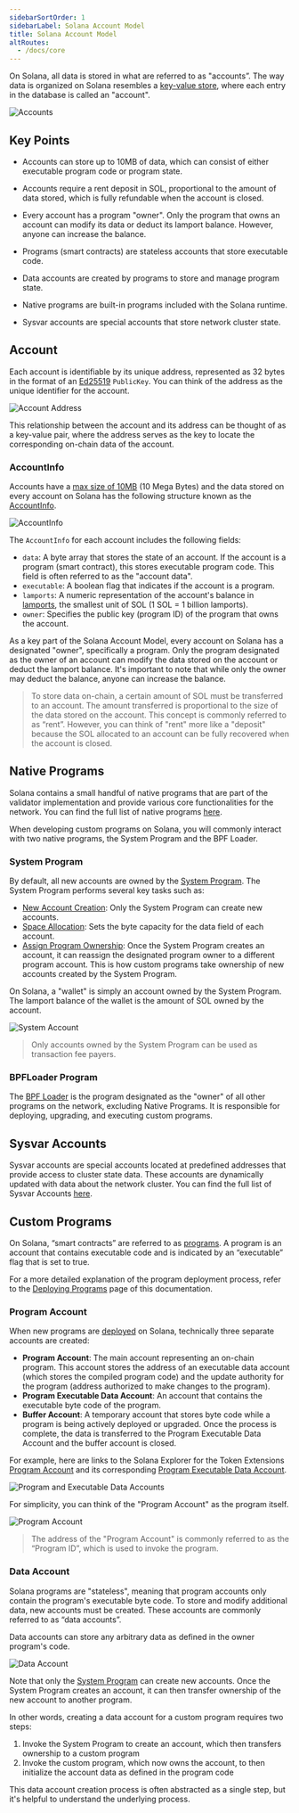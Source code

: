 ```yaml
---
sidebarSortOrder: 1
sidebarLabel: Solana Account Model
title: Solana Account Model
altRoutes:
  - /docs/core
---
```


On Solana, all data is stored in what are referred to as "accounts”. The way
data is organized on Solana resembles a
[key-value store](https://en.wikipedia.org/wiki/Key%E2%80%93value_database),
where each entry in the database is called an "account".

![Accounts](/assets/docs/core/accounts/accounts.svg)

## Key Points

- Accounts can store up to 10MB of data, which can consist of either executable
  program code or program state.

- Accounts require a rent deposit in SOL, proportional to the amount of data
  stored, which is fully refundable when the account is closed.

- Every account has a program "owner". Only the program that owns an account can
  modify its data or deduct its lamport balance. However, anyone can increase
  the balance.

- Programs (smart contracts) are stateless accounts that store executable code.

- Data accounts are created by programs to store and manage program state.

- Native programs are built-in programs included with the Solana runtime.

- Sysvar accounts are special accounts that store network cluster state.

## Account

Each account is identifiable by its unique address, represented as 32 bytes in
the format of an [Ed25519](https://ed25519.cr.yp.to/) `PublicKey`. You can think
of the address as the unique identifier for the account.

![Account Address](/assets/docs/core/accounts/account-address.svg)

This relationship between the account and its address can be thought of as a
key-value pair, where the address serves as the key to locate the corresponding
on-chain data of the account.

### AccountInfo

Accounts have a
[max size of 10MB](https://github.com/solana-labs/solana/blob/27eff8408b7223bb3c4ab70523f8a8dca3ca6645/sdk/program/src/system_instruction.rs#L85)
(10 Mega Bytes) and the data stored on every account on Solana has the following
structure known as the
[AccountInfo](https://github.com/solana-labs/solana/blob/27eff8408b7223bb3c4ab70523f8a8dca3ca6645/sdk/program/src/account_info.rs#L19).

![AccountInfo](/assets/docs/core/accounts/accountinfo.svg)

The `AccountInfo` for each account includes the following fields:

- `data`: A byte array that stores the state of an account. If the account is a
  program (smart contract), this stores executable program code. This field is
  often referred to as the "account data".
- `executable`: A boolean flag that indicates if the account is a program.
- `lamports`: A numeric representation of the account's balance in
  [lamports](/docs/terminology.md#lamport), the smallest unit of SOL (1 SOL = 1
  billion lamports).
- `owner`: Specifies the public key (program ID) of the program that owns the
  account.

As a key part of the Solana Account Model, every account on Solana has a
designated "owner", specifically a program. Only the program designated as the
owner of an account can modify the data stored on the account or deduct the
lamport balance. It's important to note that while only the owner may deduct the
balance, anyone can increase the balance.

> To store data on-chain, a certain amount of SOL must be transferred to an
> account. The amount transferred is proportional to the size of the data stored
> on the account. This concept is commonly referred to as “rent”. However, you
> can think of "rent" more like a "deposit" because the SOL allocated to an
> account can be fully recovered when the account is closed.

## Native Programs

Solana contains a small handful of native programs that are part of the
validator implementation and provide various core functionalities for the
network. You can find the full list of native programs
[here](https://docs.solanalabs.com/runtime/programs).

When developing custom programs on Solana, you will commonly interact with two
native programs, the System Program and the BPF Loader.

### System Program

By default, all new accounts are owned by the
[System Program](https://github.com/solana-labs/solana/tree/27eff8408b7223bb3c4ab70523f8a8dca3ca6645/programs/system/src).
The System Program performs several key tasks such as:

- [New Account Creation](https://github.com/solana-labs/solana/blob/27eff8408b7223bb3c4ab70523f8a8dca3ca6645/programs/system/src/system_processor.rs#L145):
  Only the System Program can create new accounts.
- [Space Allocation](https://github.com/solana-labs/solana/blob/27eff8408b7223bb3c4ab70523f8a8dca3ca6645/programs/system/src/system_processor.rs#L70):
  Sets the byte capacity for the data field of each account.
- [Assign Program Ownership](https://github.com/solana-labs/solana/blob/27eff8408b7223bb3c4ab70523f8a8dca3ca6645/programs/system/src/system_processor.rs#L112):
  Once the System Program creates an account, it can reassign the designated
  program owner to a different program account. This is how custom programs take
  ownership of new accounts created by the System Program.

On Solana, a "wallet" is simply an account owned by the System Program. The
lamport balance of the wallet is the amount of SOL owned by the account.

![System Account](/assets/docs/core/accounts/system-account.svg)

> Only accounts owned by the System Program can be used as transaction fee
> payers.

### BPFLoader Program

The
[BPF Loader](https://github.com/solana-labs/solana/tree/27eff8408b7223bb3c4ab70523f8a8dca3ca6645/programs/bpf_loader/src)
is the program designated as the "owner" of all other programs on the network,
excluding Native Programs. It is responsible for deploying, upgrading, and
executing custom programs.

## Sysvar Accounts

Sysvar accounts are special accounts located at predefined addresses that
provide access to cluster state data. These accounts are dynamically updated
with data about the network cluster. You can find the full list of Sysvar
Accounts [here](https://docs.solanalabs.com/runtime/sysvars).

## Custom Programs

On Solana, “smart contracts” are referred to as
[programs](/docs/core/programs.md). A program is an account that contains
executable code and is indicated by an “executable” flag that is set to true.

For a more detailed explanation of the program deployment process, refer to the
[Deploying Programs](/docs/programs/deploying.md) page of this documentation.

### Program Account

When new programs are
[deployed](https://github.com/solana-labs/solana/blob/27eff8408b7223bb3c4ab70523f8a8dca3ca6645/programs/bpf_loader/src/lib.rs#L498)
on Solana, technically three separate accounts are created:

- **Program Account**: The main account representing an on-chain program. This
  account stores the address of an executable data account (which stores the
  compiled program code) and the update authority for the program (address
  authorized to make changes to the program).
- **Program Executable Data Account**: An account that contains the executable
  byte code of the program.
- **Buffer Account**: A temporary account that stores byte code while a program
  is being actively deployed or upgraded. Once the process is complete, the data
  is transferred to the Program Executable Data Account and the buffer account
  is closed.

For example, here are links to the Solana Explorer for the Token Extensions
[Program Account](https://explorer.solana.com/address/TokenzQdBNbLqP5VEhdkAS6EPFLC1PHnBqCXEpPxuEb)
and its corresponding
[Program Executable Data Account](https://explorer.solana.com/address/DoU57AYuPFu2QU514RktNPG22QhApEjnKxnBcu4BHDTY).

![Program and Executable Data Accounts](/assets/docs/core/accounts/program-account-expanded.svg)

For simplicity, you can think of the "Program Account" as the program itself.

![Program Account](/assets/docs/core/accounts/program-account-simple.svg)

> The address of the "Program Account" is commonly referred to as the “Program
> ID”, which is used to invoke the program.

### Data Account

Solana programs are "stateless", meaning that program accounts only contain the
program's executable byte code. To store and modify additional data, new
accounts must be created. These accounts are commonly referred to as “data
accounts”.

Data accounts can store any arbitrary data as defined in the owner program's
code.

![Data Account](/assets/docs/core/accounts/data-account.svg)

Note that only the [System Program](/docs/core/accounts.md#system-program) can
create new accounts. Once the System Program creates an account, it can then
transfer ownership of the new account to another program.

In other words, creating a data account for a custom program requires two steps:

1. Invoke the System Program to create an account, which then transfers
   ownership to a custom program
2. Invoke the custom program, which now owns the account, to then initialize the
   account data as defined in the program code

This data account creation process is often abstracted as a single step, but
it's helpful to understand the underlying process.
